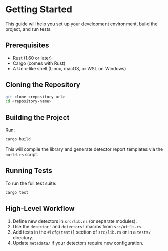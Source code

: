  # Getting Started

 This guide will help you set up your development environment, build the project, and run tests.

 ## Prerequisites

 - Rust (1.60 or later)
 - Cargo (comes with Rust)
 - A Unix-like shell (Linux, macOS, or WSL on Windows)

 ## Cloning the Repository

 ```bash
 git clone <repository-url>
 cd <repository-name>
 ```

 ## Building the Project

 Run:

 ```bash
 cargo build
 ```

 This will compile the library and generate detector report templates via the `build.rs` script.

 ## Running Tests

 To run the full test suite:

 ```bash
 cargo test
 ```

 ## High-Level Workflow

 1. Define new detectors in `src/lib.rs` (or separate modules).
 2. Use the `detector!` and `detectors!` macros from `src/utils.rs`.
 3. Add tests in the `#[cfg(test)]` section of `src/lib.rs` or in a `tests/` directory.
 4. Update `metadata/` if your detectors require new configuration.